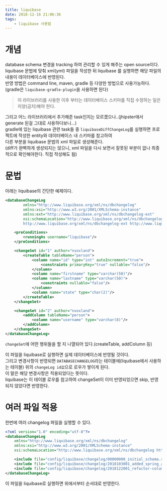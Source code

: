 ```yaml
---
title: liquibase
date: 2018-12-16 21:06:36
tags:
    - liquibase 사용법
---
```


# 개념  
database schema 변경을 tracking 하여 관리할 수 있게 해주는 open source이다.  
liquibase 문법에 맞춰 xml(yml) 파일을 작성한 뒤 liquibase 를 실행하면 해당 파일의 내용이 데이터베이스에 반영된다.  
반영 방법은 command line, maven, gradle 등 다양한 방법으로 사용가능하다.  
(gradle은 `liquibase-gradle-plugin`을 사용하면 된다)   

> 이 라이브러리를 사용한 이후 부터는 데이터베이스 스키마를 직접 수정하는 일은 지양(금지)해야 한다.  

그리고 어느 라이브러리에서 추가해준 task인지는 모르곘으나..(jhipster애서 generate 된걸 그대로 사용하다보니...)  
gradle에 있는 liquibase 관련 task들 중 `liquibaseDiffChangeLog`를 실행하면 프로젝트에 작성한 entity와 데이터베이스 내 스키마를 참고하여  
다른 부분을 liquibase 문법의 xml 파일로 생성해준다.  
(diff가 완벽하게 생성되지는 않으니, xml 파일을 다시 보면서 잘못된 부분이 없나 최종적으로 확인해야한다. 직접 작성해도 됨)

# 문법
아래는 liquibase의 간단한 예제이다.  

```xml
<databaseChangeLog
        xmlns="http://www.liquibase.org/xml/ns/dbchangelog"
        xmlns:xsi="http://www.w3.org/2001/XMLSchema-instance"
        xmlns:ext="http://www.liquibase.org/xml/ns/dbchangelog-ext"
        xsi:schemaLocation="http://www.liquibase.org/xml/ns/dbchangelog http://www.liquibase.org/xml/ns/dbchangelog/dbchangelog-3.1.xsd
        http://www.liquibase.org/xml/ns/dbchangelog-ext http://www.liquibase.org/xml/ns/dbchangelog/dbchangelog-ext.xsd">

    <preConditions>
        <runningAs username="liquibase"/>
    </preConditions>

    <changeSet id="1" author="nvoxland">
        <createTable tableName="person">
            <column name="id" type="int" autoIncrement="true">
                <constraints primaryKey="true" nullable="false"/>
            </column>
            <column name="firstname" type="varchar(50)"/>
            <column name="lastname" type="varchar(50)">
                <constraints nullable="false"/>
            </column>
            <column name="state" type="char(2)"/>
        </createTable>
    </changeSet>

    <changeSet id="2" author="nvoxland">
        <addColumn tableName="person">
            <column name="username" type="varchar(8)"/>
        </addColumn>
    </changeSet>    
</databaseChangeLog>
```

`changeSet`에 어떤 행위들을 할 지 나열되어 있다.(createTable, addColumn 등)  

이 파일을 liquibase로 실행하면 실제 데이터베이스에 반영될 것이다.  
그리고 변경사항이 반영되면 `DATABASECHANGELOG`라는 테이블에(liquibase에서 사용하는 테이블) 위의 `changeLog id값`으로 로우가 쌓이게 된다.  
이 말은 해당 변경사항은 적용되었다는 뜻이다.  
liquibase는 이 테이블 로우를 참고하여 changeSet이 이미 반영되었으면 skip, 반영되지 않았다면 반영한다.  

# 여러 파일 적용
한번에 여러 changelog 파일을 실행할 수 있다.  

```xml
<?xml version="1.0" encoding="utf-8"?>
<databaseChangeLog
    xmlns="http://www.liquibase.org/xml/ns/dbchangelog"
    xmlns:xsi="http://www.w3.org/2001/XMLSchema-instance"
    xsi:schemaLocation="http://www.liquibase.org/xml/ns/dbchangelog http://www.liquibase.org/xml/ns/dbchangelog/dbchangelog-3.5.xsd">

    <include file="config/liquibase/changelog/00000000_initial_schema.xml" relativeToChangelogFile="false"/>
    <include file="config/liquibase/changelog/2018103001_added_spring_acl_schema.xml" relativeToChangelogFile="false"/>
    <include file="config/liquibase/changelog/2018122001_refactor-column-length.xml" relativeToChangelogFile="false"/>
</databaseChangeLog>
```

이 파일을 liquibase로 실행하면 위에서부터 순서대로 반영한다.  

<!-- more -->